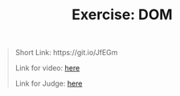 <h1 align="center">Exercise: DOM</h1>
    <br>

<blockquote>
    <p>
        Short Link: https://git.io/JfEGm
    </p>
    <p>
        Link for video:
        <a href="https://www.youtube.com/watch?v=2v8fJe60MmA&feature=emb_title"> here</a>
    </p>
    <p>
        Link for Judge: 
        <a href="https://judge.softuni.bg/Contests/Practice/Index/1802#0">here</a>
    </p>
</blockquote>
